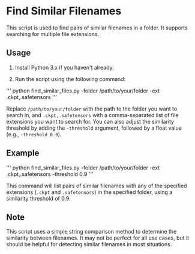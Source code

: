 # Find Similar Filenames

This script is used to find pairs of similar filenames in a folder. It supports searching for multiple file extensions.

## Usage

1. Install Python 3.x if you haven't already.

2. Run the script using the following command:

'''
    python find_similar_files.py -folder /path/to/your/folder -ext .ckpt,.safetensors
'''

Replace `/path/to/your/folder` with the path to the folder you want to search in, and `.ckpt,.safetensors` with a comma-separated list of file extensions you want to search for. You can also adjust the similarity threshold by adding the `-threshold` argument, followed by a float value (e.g., `-threshold 0.9`).

## Example

'''
    python find_similar_files.py -folder /path/to/your/folder -ext .ckpt,.safetensors -threshold 0.9
'''


This command will list pairs of similar filenames with any of the specified extensions (`.ckpt` and `.safetensors`) in the specified folder, using a similarity threshold of 0.9.

## Note

This script uses a simple string comparison method to determine the similarity between filenames. It may not be perfect for all use cases, but it should be helpful for detecting similar filenames in most situations.
